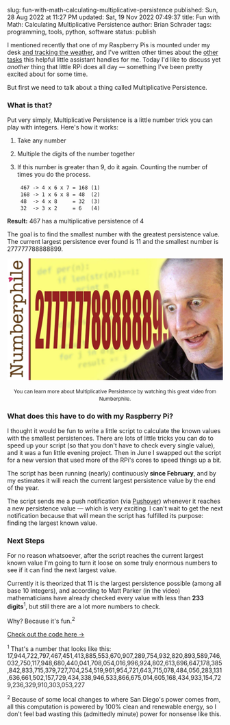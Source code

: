 slug: fun-with-math-calculating-multiplicative-persistence
published: Sun, 28 Aug 2022 at 11:27 PM
updated: Sat, 19 Nov 2022 07:49:37 
title: Fun with Math: Calculating Multiplicative Persistence
author: Brian Schrader
tags: programming, tools, python, software
status: publish

I mentioned recently that one of my Raspberry Pis is mounted under my desk [and tracking the weather][1], and I've written other times about the [other tasks][4] this helpful little assistant handles for me. Today I'd like to discuss yet *another* thing that little RPi does all day &mdash; something I've been pretty excited about for some time.

But first we need to talk about a thing called Multiplicative Persistence.

### What is that?

Put very simply, Multiplicative Persistence is a little number trick you can play with integers. Here's how it works:

1. Take any number
2. Multiple the digits of the number together
3. If this number is greater than 9, do it again. Counting the number of times you do the process.

        467 -> 4 x 6 x 7 = 168 (1)
        168 -> 1 x 6 x 8 = 48  (2)
        48  -> 4 x 8     = 32  (3)
        32  -> 3 x 2     = 6   (4)

<b>Result:</b> 467 has a multiplicative persistence of 4

The goal is to find the smallest number with the greatest persistence value. The current largest persistence ever found is 11 and the smallest number is 277777788888899.

[![What's special about 277777788888899? - Numberphile][3]][2]
<center><small>You can learn more about Multiplicative Persistence by watching this great video from Numberphile.</small></center>


### What does this have to do with my Raspberry Pi?


I thought it would be fun to write a little script to calculate the known values with the smallest persistences. There are lots of little tricks you can do to speed up your script (so that you don't have to check every single value), and it was a fun little evening project. Then in June I swapped out the script for a new version that used more of the RPi's cores to speed things up a bit.

The script has been running (nearly) continuously **since February**, and by my estimates it will reach the current largest persistence value by the end of the year.

The script sends me a push notification (via [Pushover][5]) whenever it reaches a new persistence value &mdash; which is very exciting. I can't wait to get the next notification because that will mean the script has fulfilled its purpose: finding the largest known value.


### Next Steps

For no reason whatsoever, after the script reaches the current largest known value I'm going to turn it loose on some truly enormous numbers to see if it can find the next largest value.

Currently it is theorized that 11 is the largest persistence possible (among all base 10 integers), and according to Matt Parker (in the video) mathematicians have already checked every value with less than **233 digits**<sup>1</sup>, but still there are a lot more numbers to check.

Why? Because it's fun.<sup>2</sup>

[Check out the code here &#8594;](https://gist.github.com/Sonictherocketman/49361941c730b31fe5b822d8bbb1d945)

<div class="footnote" style="word-wrap: anywhere;">
<p><sup>1</sup> That's a number that looks like this: <br />
17,944,722,797,467,451,413,885,553,670,907,289,754,932,820,893,589,746,032,750,117,948,680,440,041,708,054,016,996,924,802,613,696,647,178,385,842,833,715,379,727,704,254,519,961,954,721,643,715,078,484,056,283,131,636,661,502,157,729,434,338,946,533,866,675,014,605,168,434,933,154,729,236,329,910,303,053,227</p>
<p><sup>2</sup> Because of some local changes to where San Diego's power comes from, all this computation is powered by 100% clean and renewable energy, so I don't feel bad wasting this (admittedly minute) power for nonsense like this.</p>
</div>

[1]: /archive/whether-to-monitor-the-weather-and-more/
[2]: https://www.youtube.com/watch?v=Wim9WJeDTHQ
[3]: /images/blog/222777-mp.jpg
[4]: /archive/building-a-personalized-newsletter-with-bash-and-a-raspberry-pi/
[5]: /archive/using-pushover-for-super-simple-sysadmin-alerts/
